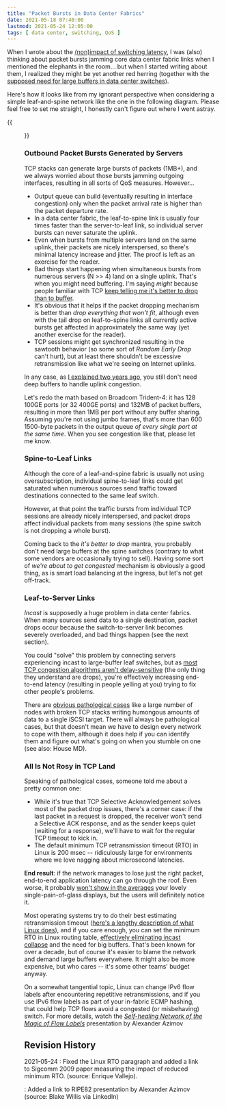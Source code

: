 ```yaml
---
title: "Packet Bursts in Data Center Fabrics"
date: 2021-05-18 07:40:00
lastmod: 2021-05-24 12:05:00
tags: [ data center, switching, QoS ]
---
```

When I wrote about the [(non)impact of switching latency](https://blog.ipspace.net/2021/04/switching-latency-relevant.html), I was (also) thinking about packet bursts jamming core data center fabric links when I mentioned the elephants in the room... but when I started writing about them, I realized they might be yet another red herring (together with the [supposed need for large buffers in data center switches](https://blog.ipspace.net/2019/06/switch-buffer-sizes-and-fermi-estimates.html)).

Here's how it looks like from my ignorant perspective when considering a simple leaf-and-spine network like the one in the following diagram. Please feel free to set me straight, I honestly can't figure out where I went astray.
<!--more-->
{{<figure src="/2021/05/packet-bursts.png" caption="Simple leaf-and-spine network">}}

### Outbound Packet Bursts Generated by Servers

TCP stacks can generate large bursts of packets (1MB+), and we always worried about those bursts jamming outgoing interfaces, resulting in all sorts of QoS measures. However...

* Output queue can build (eventually resulting in interface congestion) only when the packet arrival rate is higher than the packet departure rate.
* In a data center fabric, the leaf-to-spine link is usually four times faster than the server-to-leaf link, so individual server bursts can never saturate the uplink.
* Even when bursts from multiple servers land on the same uplink, their packets are nicely interspersed, so there's minimal latency increase and jitter. The proof is left as an exercise for the reader.
* Bad things start happening when simultaneous bursts from numerous servers (N >> 4) land on a single uplink. That's when you might need buffering. I'm saying *might* because people familiar with TCP [keep telling me it's better to drop than to buffer](https://blog.ipspace.net/2019/06/do-packet-drops-matter-for-tcp.html).
* It's obvious that it helps if the packet dropping mechanism is better than *drop everything that won't fit*, although even with the tail drop on leaf-to-spine links all currently active bursts get affected in approximately the same way (yet another exercise for the reader).
* TCP sessions might get synchronized resulting in the sawtooth behavior (so some sort of *Random Early Drop* can't hurt), but at least there shouldn't be excessive retransmission like what we're seeing on Internet uplinks.

In any case, as [I explained two years ago](https://blog.ipspace.net/2019/06/switch-buffer-sizes-and-fermi-estimates.html), you still don't need deep buffers to handle uplink congestion. 

Let's redo the math based on Broadcom Trident-4: it has 128 100GE ports (or 32 400GE ports) and 132MB of packet buffers, resulting in more than 1MB per port without any buffer sharing. Assuming you're not using jumbo frames, that's more than 600 1500-byte packets in the output queue *of every single port at the same time*. When you see congestion like that, please let me know.

### Spine-to-Leaf Links

Although the core of a leaf-and-spine fabric is usually not using oversubscription, individual spine-to-leaf links could get saturated when numerous sources send traffic toward destinations connected to the same leaf switch.

However, at that point the traffic bursts from individual TCP sessions are already nicely interspersed, and packet drops affect individual packets from many sessions (the spine switch is not dropping a whole burst).

Coming back to the *it's better to drop* mantra, you probably don't need large buffers at the spine switches (contrary to what some vendors are occasionally trying to sell). Having some sort of *we're about to get congested* mechanism is obviously a good thing, as is smart load balancing at the ingress, but let's not get off-track.

### Leaf-to-Server Links

*Incast* is supposedly a huge problem in data center fabrics. When many sources send data to a single destination, packet drops occur because the switch-to-server link becomes severely overloaded, and bad things happen (see the next section).

You could "solve" this problem by connecting servers experiencing incast to large-buffer leaf switches, but as [most TCP congestion algorithms aren't delay-sensitive](https://blog.ipspace.net/2017/01/to-drop-or-to-delay-thats-question-on.html) (the only thing they understand are drops), you're effectively increasing end-to-end latency (resulting in people yelling at you) trying to fix other people's problems.

There are [obvious pathological cases](https://blog.ipspace.net/2019/06/do-packet-drops-matter-for-tcp.html?showComment=1559741783128#c5449698275033265922) like a large number of nodes with broken TCP stacks writing humongous amounts of data to a single iSCSI target. There will always be pathological cases, but that doesn't mean we have to design every network to cope with them, although it does help if you can identify them and figure out what's going on when you stumble on one (see also: House MD).

### All Is Not Rosy in TCP Land

Speaking of pathological cases, someone told me about a pretty common one:

* While it's true that TCP Selective Acknowledgement solves most of the packet drop issues, there's a corner case: if the last packet in a request is dropped, the receiver won't send a Selective ACK response, and as the sender keeps quiet (waiting for a response), we'll have to wait for the regular TCP timeout to kick in.
* The default minimum TCP retransmission timeout (RTO) in Linux is 200 msec -- ridiculously large for environments where we love nagging about microsecond latencies. 

**End result**: if the network manages to lose just the right packet, end-to-end application latency can go through the roof. Even worse, it probably [won't show in the averages](https://blog.ipspace.net/2020/08/measuring-latency.html) your lovely single-pain-of-glass displays, but the users will definitely notice it.

Most operating systems try to do their best estimating retransmission timeout ([here's a lengthy description of what Linux does](http://sgros.blogspot.com/2012/02/calculating-tcp-rto.html)), and if you care enough, you can set the minimum RTO in Linux routing table, [effectively eliminating incast collapse](https://www.cs.cmu.edu/~dga/papers/incast-sigcomm2009.pdf) and the need for big buffers. That's been known for over a decade, but of course it's easier to blame the network and demand large buffers everywhere. It might also be more expensive, but who cares -- it's some other teams' budget anyway.

On a somewhat tangential topic, Linux can change IPv6 flow labels after encountering repetitive retransmissions, and if you use IPv6 flow labels as part of your in-fabric ECMP hashing, that could help TCP flows avoid a congested (or misbehaving) switch. For more details, watch the *[Self-healing Network of the Magic of Flow Labels](https://ripe82.ripe.net/archives/video/527)* presentation by Alexander Azimov

## Revision History

2021-05-24
: Fixed the Linux RTO paragraph and added a link to Sigcomm 2009 paper measuring the impact of reduced minimum RTO. (source: Enrique Vallejo).

: Added a link to RIPE82 presentation by Alexander Azimov (source: Blake Willis via LinkedIn)
